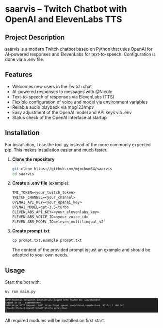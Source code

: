 # saarvis – Twitch Chatbot with OpenAI and ElevenLabs TTS

## Project Description

saarvis is a modern Twitch chatbot based on Python that uses OpenAI for AI-powered responses and ElevenLabs for text-to-speech. Configuration is done via a .env file.

## Features

- Welcomes new users in the Twitch chat
- AI-powered responses to messages with @Nicole
- Text-to-speech of responses via ElevenLabs (TTS)
- Flexible configuration of voice and model via environment variables
- Reliable audio playback via mpg123/mpv
- Easy adjustment of the OpenAI model and API keys via .env
- Status check of the OpenAI interface at startup

## Installation

For installation, I use the tool [uv](https://docs.astral.sh/uv/) instead of the more commonly expected pip. This makes installation easier and much faster.

1. **Clone the repository**

   ```bash
   git clone https://github.com/mjochum64/saarvis
   cd saarvis
   ```

2. **Create a .env file** (example):

   ```env
   TMI_TOKEN=<your_twitch_token>
   TWITCH_CHANNEL=<your_channel>
   OPENAI_API_KEY=<your_openai_key>
   OPENAI_MODEL=gpt-3.5-turbo
   ELEVENLABS_API_KEY=<your_elevenlabs_key>
   ELEVENLABS_VOICE_ID=<your_voice_id>
   ELEVENLABS_MODEL_ID=eleven_multilingual_v2
   ```

3. **Create prompt.txt**:

   ```bash
   cp prompt.txt.example prompt.txt   
   ```

   The content of the provided prompt is just an example and should be adapted to your own needs.

## Usage

Start the bot with:

```bash
uv run main.py
```

![alt text](start.png)

All required modules will be installed on first start.
